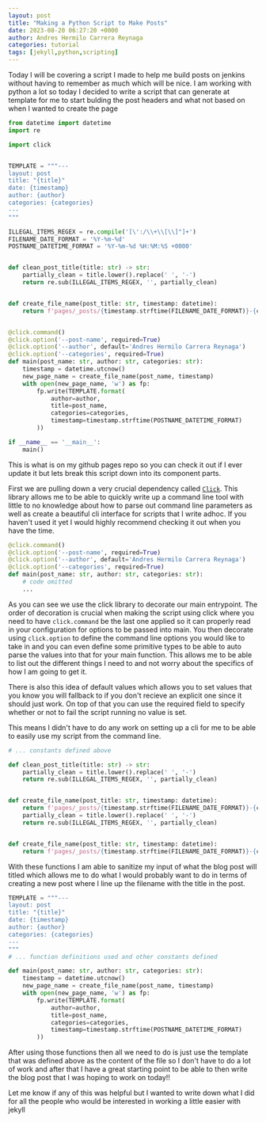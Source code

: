 ```yaml
---
layout: post
title: "Making a Python Script to Make Posts"
date: 2023-08-20 06:27:20 +0000
author: Andres Hermilo Carrera Reynaga
categories: tutorial
tags: [jekyll,python,scripting]
---
```


Today I will be covering a script I made to help me build posts on jenkins without having to remember as much which will be nice. I am working with python a lot so today I decided to write a script that can generate at template for me to start bulding the post headers and what not based on when I wanted to create the page

``` python
from datetime import datetime
import re

import click


TEMPLATE = """---
layout: post
title: "{title}"
date: {timestamp}
author: {author}
categories: {categories}
---
"""

ILLEGAL_ITEMS_REGEX = re.compile('[\':/\\+\\[\\]"]+')
FILENAME_DATE_FORMAT = '%Y-%m-%d'
POSTNAME_DATETIME_FORMAT = '%Y-%m-%d %H:%M:%S +0000'


def clean_post_title(title: str) -> str: 
    partially_clean = title.lower().replace(' ', '-')
    return re.sub(ILLEGAL_ITEMS_REGEX, '', partially_clean)


def create_file_name(post_title: str, timestamp: datetime):
    return f'pages/_posts/{timestamp.strftime(FILENAME_DATE_FORMAT)}-{clean_post_title(post_title)}.markdown'


@click.command()
@click.option('--post-name', required=True)
@click.option('--author', default='Andres Hermilo Carrera Reynaga')
@click.option('--categories', required=True)
def main(post_name: str, author: str, categories: str):
    timestamp = datetime.utcnow()
    new_page_name = create_file_name(post_name, timestamp)
    with open(new_page_name, 'w') as fp:
        fp.write(TEMPLATE.format(
            author=author,
            title=post_name,
            categories=categories,
            timestamp=timestamp.strftime(POSTNAME_DATETIME_FORMAT)
        ))

if __name__ == '__main__':
    main()
```

This is what is on my github pages repo so you can check it out if I ever update it but lets break this script down into its component parts.

First we are pulling down a very crucial dependency called [`Click`](https://click.palletsprojects.com/en/8.1.x/). This library allows me to be able to quickly write up a command line tool with little to no knowledge about how to parse out command line parameters as well as create a beautiful cli interface for scripts that I write adhoc. If you haven't used it yet I would highly recommend checking it out when you have the time.

```python
@click.command()
@click.option('--post-name', required=True)
@click.option('--author', default='Andres Hermilo Carrera Reynaga')
@click.option('--categories', required=True)
def main(post_name: str, author: str, categories: str):
    # code omitted
    ...
```

As you can see we use the click library to decorate our main entrypoint. The order of decoration is crucial when making the script using click where you need to have `click.command` be the last one applied so it can properly read in your configuration for options to be passed into main. You then decorate using `click.option` to define the command line options you would like to take in and you can even define some primitive types to be able to auto parse the values into that for your main function. This allows me to be able to list out the different things I need to and not worry about the specifics of how I am going to get it.

There is also this idea of default values which allows you to set values that you know you will fallback to if you don't recieve an explicit one since it should just work. On top of that you can use the required field to specify whether or not to fail the script running no value is set. 

This means I didn't have to do any work on setting up a cli for me to be able to easily use my script from the command line.

```python
# ... constants defined above

def clean_post_title(title: str) -> str: 
    partially_clean = title.lower().replace(' ', '-')
    return re.sub(ILLEGAL_ITEMS_REGEX, '', partially_clean)


def create_file_name(post_title: str, timestamp: datetime):
    return f'pages/_posts/{timestamp.strftime(FILENAME_DATE_FORMAT)}-{clean_post_title(post_title)}.markdown'def clean_post_title(title: str) -> str: 
    partially_clean = title.lower().replace(' ', '-')
    return re.sub(ILLEGAL_ITEMS_REGEX, '', partially_clean)


def create_file_name(post_title: str, timestamp: datetime):
    return f'pages/_posts/{timestamp.strftime(FILENAME_DATE_FORMAT)}-{clean_post_title(post_title)}.markdown'
```

With these functions I am able to sanitize my input of what the blog post will titled which allows me to do what I would probably want to do in terms of creating a new post where I line up the filename with the title in the post.

```python
TEMPLATE = """---
layout: post
title: "{title}"
date: {timestamp}
author: {author}
categories: {categories}
---
"""
# ... function definitions used and other constants defined

def main(post_name: str, author: str, categories: str):
    timestamp = datetime.utcnow()
    new_page_name = create_file_name(post_name, timestamp)
    with open(new_page_name, 'w') as fp:
        fp.write(TEMPLATE.format(
            author=author,
            title=post_name,
            categories=categories,
            timestamp=timestamp.strftime(POSTNAME_DATETIME_FORMAT)
        ))
```

After using those functions then all we need to do is just use the template that was defined above as the content of the file so I don't have to do a lot of work and after that I have a great starting point to be able to then write the blog post that I was hoping to work on today!! 

Let me know if any of this was helpful but I wanted to write down what I did for all the people who would be interested in working a little easier with jekyll

